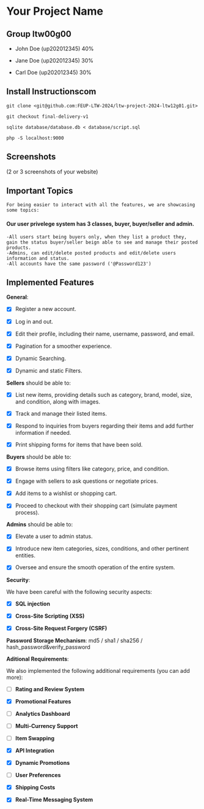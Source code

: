 # Your Project Name



## Group ltw00g00



- John Doe (up202012345) 40%

- Jane Doe (up202012345) 30%

- Carl Doe (up202012345) 30%



## Install Instructionscom

    git clone <git@github.com:FEUP-LTW-2024/ltw-project-2024-ltw12g01.git>

    git checkout final-delivery-v1

    sqlite database/database.db < database/script.sql

    php -S localhost:9000



## Screenshots



(2 or 3 screenshots of your website)


## Important Topics
    For being easier to interact with all the features, we are showcasing some topics:
#### Our user privelege system has 3 classes, buyer,  buyer/seller and admin.
    -All users start being buyers only, when they list a product they, gain the status buyer/seller beign able to see and manage their posted products.
    -Admins, can edit/delete posted products and edit/delete users information and status.
    -All accounts have the same password ('@Password123')

## Implemented Features



**General**:



- [X] Register a new account.

- [X] Log in and out.

- [X] Edit their profile, including their name, username, password, and email.

- [X] Pagination for a smoother experience.

- [X] Dynamic Searching.

- [X] Dynamic and static Filters.



**Sellers**  should be able to:



- [X] List new items, providing details such as category, brand, model, size, and condition, along with images.

- [X] Track and manage their listed items.

- [X] Respond to inquiries from buyers regarding their items and add further information if needed.

- [X] Print shipping forms for items that have been sold.



**Buyers**  should be able to:



- [X] Browse items using filters like category, price, and condition.

- [X] Engage with sellers to ask questions or negotiate prices.

- [X] Add items to a wishlist or shopping cart.

- [X] Proceed to checkout with their shopping cart (simulate payment process).



**Admins**  should be able to:



- [X] Elevate a user to admin status.

- [X] Introduce new item categories, sizes, conditions, and other pertinent entities.

- [X] Oversee and ensure the smooth operation of the entire system.



**Security**:

We have been careful with the following security aspects:



- [X] **SQL injection**

- [X] **Cross-Site Scripting (XSS)**

- [X] **Cross-Site Request Forgery (CSRF)**



**Password Storage Mechanism**: md5 / sha1 / sha256 / hash_password&verify_password



**Aditional Requirements**:



We also implemented the following additional requirements (you can add more):



- [ ] **Rating and Review System**

- [X] **Promotional Features**

- [ ] **Analytics Dashboard**

- [ ] **Multi-Currency Support**

- [ ] **Item Swapping**

- [X] **API Integration**

- [X] **Dynamic Promotions**

- [ ] **User Preferences**

- [X] **Shipping Costs**

- [X] **Real-Time Messaging System**

